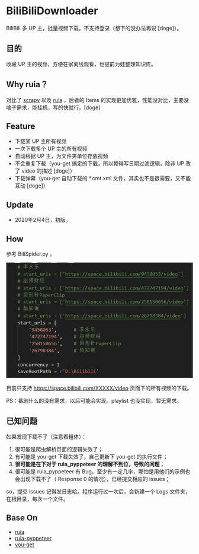 

# BiliBiliDownloader

BiliBili 多 UP 主，批量视频下载。不支持登录（想下的没办法再说 [doge]）。

## 目的

收藏 UP 主的视频，方便在家离线观看，也提前为娃整理知识库。

## Why ruia？

对比了 [scrapy](https://github.com/scrapy/scrapy) 以及 [ruia](https://github.com/howie6879/ruia) ，后者的 Items 的实现更加优雅，性能没对比，主要没啥子需求，能挂机，写的快就行。[doge]

## Feature

* 下载某 UP 主所有视频
* 一次下载多个 UP 主的所有视频
* 自动根据 UP 主，为文件夹单位存放视频
* 不会重复下载（you-get 搞定的下载，所以赖得写日期过滤逻辑，除非 UP 改了 video 的描述 [doge]）
* 下载弹幕（you-get 自动下载的 *.cmt.xml 文件，其实也不是很需要，又不能互动 [doge]）

## Update

* 2020年2月4日，初版。

## How

参考 BiliSpider.py 。

![00](ReadMe\00.png)

目前只支持 <https://space.bilibili.com/XXXXX/video> 页面下的所有视频的下载。

PS：番剧什么的没有需求，以后可能会实现。playlist 也没实现，暂无需求。

## 已知问题

如果发现下载不了（注意看粗体）：

1. 很可能是爬虫解析页面的逻辑失效了；
2. 有可能是 you-get 下载失效了，自己更新下 you-get 的执行文件；
3. **很可能是在下对于 ruia_pyppeteer 的理解不到位，导致的问题**；
4. 很可能是 ruia_pyppeteer 有 Bug，至少有一定几率，哪怕是用他们的示例也会出现下载不了（ Response 0 的情况），已经提交相应的 issues；

so，提交 issues 记得发日志哈。程序运行过一次后，会新建一个 Logs 文件夹，在根目录，每次一个文件。

## Base On

* [ruia](https://github.com/howie6879/ruia)
* [ruia-pyppeteer](https://github.com/python-ruia/ruia-pyppeteer) 
* [you-get](https://github.com/soimort/you-get)
